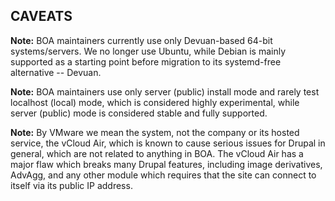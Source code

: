 
## CAVEATS

**Note:** BOA maintainers currently use only Devuan-based 64-bit systems/servers.
We no longer use Ubuntu, while Debian is mainly supported as a starting point before migration to its systemd-free alternative -- Devuan.

**Note:** BOA maintainers use only server (public) install mode and rarely test localhost (local) mode, which is considered highly experimental, while server (public) mode is considered stable and fully supported.

**Note:** By VMware we mean the system, not the company or its hosted service, the vCloud Air, which is known to cause serious issues for Drupal in general, which are not related to anything in BOA. The vCloud Air has a major flaw which breaks many Drupal features, including image derivatives, AdvAgg, and any other module which requires that the site can connect to itself via its public IP address.
